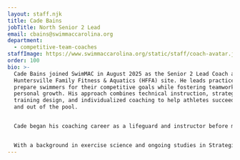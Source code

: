 ```yaml
---
layout: staff.njk
title: Cade Bains
jobTitle: North Senior 2 Lead
email: cbains@swimmaccarolina.org
department:
  - competitive-team-coaches
staffImage: https://www.swimmaccarolina.org/static/staff/coach-avatar.jpg
order: 100
bio: >-
  Cade Bains joined SwimMAC in August 2025 as the Senior 2 Lead Coach at the
  Huntersville Family Fitness & Aquatics (HFFA) site. He leads practices that
  prepare swimmers for their competitive goals while fostering teamwork and
  personal growth. His approach combines technical instruction, strategic
  training design, and individualized coaching to help athletes succeed both in
  and out of the pool.


  Cade began his coaching career as a lifeguard and instructor before moving into leadership roles with several clubs in Colorado and Arizona. He grew a summer league program into a year-round USA Swimming team, served as Head Age Group Coach and team manager at Pikes Peak Athletics, and most recently coached in Arizona while directing a lesson program that fed into the club.


  With a background in exercise science and ongoing studies in Strategic Leadership, Cade emphasizes hard work, communication, and consistency. His philosophy centers on helping swimmers recognize their potential while building confidence, character, and a love for the sport.
---
```

